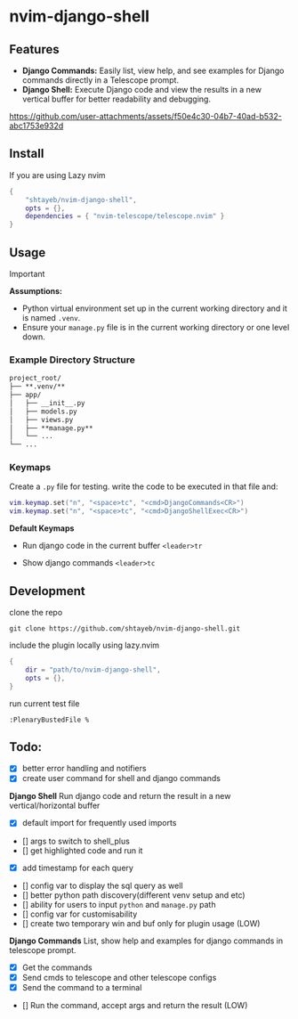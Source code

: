 # nvim-django-shell
## Features
- **Django Commands:** Easily list, view help, and see examples for Django commands directly in a Telescope prompt.
- **Django Shell:** Execute Django code and view the results in a new vertical buffer for better readability and debugging.



https://github.com/user-attachments/assets/f50e4c30-04b7-40ad-b532-abc1753e932d



## Install
If you are using Lazy nvim
```lua
{
	"shtayeb/nvim-django-shell",
	opts = {},
	dependencies = { "nvim-telescope/telescope.nvim" }
}
```

## Usage
> [!IMPORTANT]
> **Assumptions:** 
> - Python virtual environment set up in the current working directory and it is named `.venv`.
> - Ensure your `manage.py` file is in the current working directory or one level down.

### Example Directory Structure
```markdown
project_root/
├── **.venv/**
├── app/
│   ├── __init__.py
│   ├── models.py
│   ├── views.py
│   ├── **manage.py**
│   └── ...
└── ...
```

### Keymaps
Create a `.py` file for testing. write the code to be executed in that file and:

```lua
vim.keymap.set("n", "<space>tc", "<cmd>DjangoCommands<CR>")
vim.keymap.set("n", "<space>tc", "<cmd>DjangoShellExec<CR>")
```
**Default Keymaps**
- Run django code in the current buffer
`<leader>tr`

- Show django commands
`<leader>tc`

## Development
clone the repo
```shell
git clone https://github.com/shtayeb/nvim-django-shell.git
```
include the plugin locally using lazy.nvim
```lua
{
	dir = "path/to/nvim-django-shell",
	opts = {},
}
```

run current test file
```shell
:PlenaryBustedFile %
```

## Todo:
- [x] better error handling and notifiers
- [x] create user command for shell and django commands

**Django Shell**
Run django code and return the result in a new vertical/horizontal buffer
- [x] default import for frequently used imports
- [] args to switch to shell_plus
- [] get highlighted code and run it
- [x] add timestamp for each query
- [] config var to display the sql query as well
- [] better python path discovery(different venv setup and etc) 
- [] ability for users to input `python` and `manage.py` path
- [] config var for customisability
- [] create two temporary win and buf only for plugin usage (LOW) 

**Django Commands**
List, show help and examples for django commands in telescope prompt.
- [x] Get the commands
- [x] Send cmds to telescope and other telescope configs
- [x] Send the command to a terminal
- [] Run the command, accept args and return the result (LOW)
